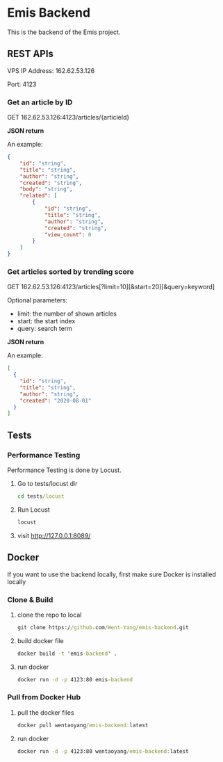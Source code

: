# Emis Backend

This is the backend of the Emis project.

## REST APIs

VPS IP Address: 162.62.53.126

Port: 4123

### Get an article by ID

GET 162.62.53.126:4123/articles/{articleId}

**JSON return**

An example:

```json
{
    "id": "string",
    "title": "string",
    "author": "string",
    "created": "string",
    "body": "string",
    "related": [
        {
            "id": "string",
            "title": "string",
            "author": "string",
            "created": "string",
            "view_count": 0
        }
    ]
}
```

### Get articles sorted by trending score

GET 162.62.53.126:4123/articles\[?limit=10\]\[&start=20\]\[&query=keyword]

Optional parameters:

- limit: the number of shown articles
- start: the start index
- query: search term

**JSON return**

An example:

```json
[
  {
    "id": "string",
    "title": "string", 
    "author": "string",
    "created": "2020-08-01"
  }
]
```
## Tests

### Performance Testing
Performance Testing is done by Locust.

1. Go to tests/locust dir

   ```cmd
   cd tests/locust
   ```

2. Run Locust

   ```cmd
   locust
   ```

3. visit http://127.0.0.1:8089/

## Docker

If you want to use the backend locally, first make sure Docker is installed locally

### Clone & Build

1. clone the repo to local

   ```cmd
   git clone https://github.com/Went-Yang/emis-backend.git
   ```

2. build docker file

   ```cmd
   docker build -t 'emis-backend' .
   ```

3. run docker

   ```cmd
   docker run -d -p 4123:80 emis-backend
   ```


### Pull from Docker Hub

1. pull the docker files

   ```cmd
   docker pull wentaoyang/emis-backend:latest
   ```

2. run docker

   ```cmd
   docker run -d -p 4123:80 wentaoyang/emis-backend:latest
   ```

   